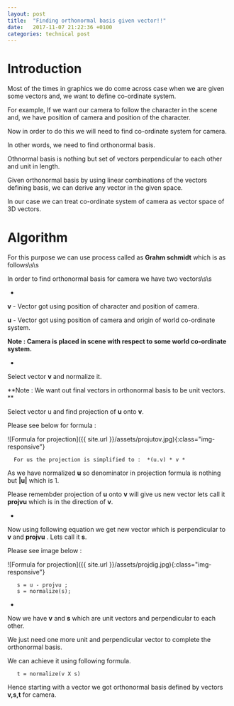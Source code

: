 ```yaml
---
layout: post
title:  "Finding orthonormal basis given vector!!"
date:   2017-11-07 21:22:36 +0100
categories: technical post
---
```


**Introduction**
==========================================================================================================================================================================================
Most of the times in graphics we do come across case when we are given some vectors and, we want to define co-ordinate system.   

For example, If we want our camera to follow the character in the scene  and, we have position of camera and position of the character.   

Now in order to do this we will need to find co-ordinate system for camera.   

In other words, we need to find orthonormal basis.   

Othnormal basis is nothing but set of vectors perpendicular to each other and unit in length.   

Given orthonormal basis by using linear combinations of the vectors defining basis, we can derive any vector in the given space.   

In our case we can treat co-ordinate system of camera as vector space of 3D vectors.   

**Algorithm**
==========================================================================================================================================================================================
For this purpose we can use process called as **Grahm schmidt** which is as follows\s\s

In order to find orthonormal basis for camera we have two vectors\s\s  

+

  **v** - Vector got using position of character and position of camera.  
  
  **u** - Vector got using position of camera and origin of world co-ordinate system.  
  
  
  **Note : Camera is placed in scene with respect to some world co-ordinate system.**  
  

+

  Select vector **v** and normalize it.  
  
  **Note : We want out final vectors in orthonormal basis to be unit vectors. **  
  
  Select vector u and find projection of **u** onto **v**.   
  
  Please see below for formula :   

  ![Formula for projection]({{ site.url }}/assets/projutov.jpg){:class="img-responsive"}  
  

~~~~~~~~~~~~~~~~~~~~~~~~~~~~~~~~~~~~~~~~~~~~~~~~~~~~~~~~~~~~~~~~~~~~~~~~~~~~~~~~~~~~~~~~~~~~~~~~~~~~~~~~~~~~~~~~~~~~~~~~~~~~~~~~~~~~~~~~~~~~~~~~~~~~~~~~~~~~~~~~~~~~~~~~~~~~~~~~~~~~~~~~~~~~~~~~~~~~  
  For us the projection is simplified to :  *(u.v) * v *
~~~~~~~~~~~~~~~~~~~~~~~~~~~~~~~~~~~~~~~~~~~~~~~~~~~~~~~~~~~~~~~~~~~~~~~~~~~~~~~~~~~~~~~~~~~~~~~~~~~~~~~~~~~~~~~~~~~~~~~~~~~~~~~~~~~~~~~~~~~~~~~~~~~~~~~~~~~~~~~~~~~~~~~~~~~~~~~~~~~~~~~~~~~~~~~~~~~~
  
  As we have normalized **u** so denominator in projection formula is nothing but **|u|** which is 1.  
  
  Please remembder projection of **u** onto **v** will give us new vector lets call it **projvu** which is in the direction of **v**.  
  

+

  Now using following equation we get new vector which is perpendicular to **v** and **projvu** . Lets call it **s**.  
  
  Please see image below :  
  

  ![Formula for projection]({{ site.url }}/assets/projdig.jpg){:class="img-responsive"}  
  

~~~~~~~~~~~~~~~~~~~~~~~~~~~~~~~~~~~~~~~~~~~~~~~~~~~~~~~~~~~~~~~~~~~~~~~~~~~~~~~~~~~~~~~~~~~~~~~~~~~~~~~~~~~~~~~~~~~~~~~~~~~~~~~~~~~~~~~~~~~~~~~~~~~~~~~~~~~~~~~~~~~~~~~~~~~~~~~~~~~~~~~~~~~~~~~~~~~~
   s = u - projvu ; 
   s = normalize(s);
~~~~~~~~~~~~~~~~~~~~~~~~~~~~~~~~~~~~~~~~~~~~~~~~~~~~~~~~~~~~~~~~~~~~~~~~~~~~~~~~~~~~~~~~~~~~~~~~~~~~~~~~~~~~~~~~~~~~~~~~~~~~~~~~~~~~~~~~~~~~~~~~~~~~~~~~~~~~~~~~~~~~~~~~~~~~~~~~~~~~~~~~~~~~~~~~~~~~  
+

   Now we have **v** and **s** which are unit vectors and perpendicular to each other.   
   
   We just need one more unit and perpendicular vector to complete the orthonormal basis.  
   
   We can achieve it using following formula.  
   

~~~~~~~~~~~~~~~~~~~~~~~~~~~~~~~~~~~~~~~~~~~~~~~~~~~~~~~~~~~~~~~~~~~~~~~~~~~~~~~~~~~~~~~~~~~~~~~~~~~~~~~~~~~~~~~~~~~~~~~~~~~~~~~~~~~~~~~~~~~~~~~~~~~~~~~~~~~~~~~~~~~~~~~~~~~~~~~~~~~~~~~~~~~~~~~~~~~~  
   t = normalize(v X s)
~~~~~~~~~~~~~~~~~~~~~~~~~~~~~~~~~~~~~~~~~~~~~~~~~~~~~~~~~~~~~~~~~~~~~~~~~~~~~~~~~~~~~~~~~~~~~~~~~~~~~~~~~~~~~~~~~~~~~~~~~~~~~~~~~~~~~~~~~~~~~~~~~~~~~~~~~~~~~~~~~~~~~~~~~~~~~~~~~~~~~~~~~~~~~~~~~~~~

   Hence starting with a vector we got orthonormal basis defined by vectors **v,s,t** for camera.   
   